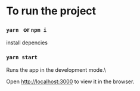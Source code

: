 # To run the project

### `yarn ` or `npm i` 
install depencies

### `yarn start`
Runs the app in the development mode.\


Open [http://localhost:3000](http://localhost:3000) to view it in the browser.
